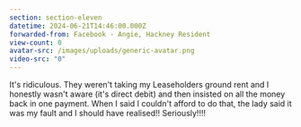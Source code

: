 ```yaml
---
section: section-eleven
datetime: 2024-06-21T14:46:00.000Z
forwarded-from: Facebook - Angie, Hackney Resident
view-count: 0
avatar-src: /images/uploads/generic-avatar.png
video-src: "0"
---
```

It's ridiculous. They weren't taking my Leaseholders ground rent and I honestly wasn't aware (it's direct debit) and then insisted on all the money back in one payment. When I said I couldn't afford to do that, the lady said it was my fault and I should have realised!! Seriously!!!!
